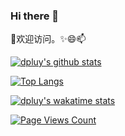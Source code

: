 ### Hi there 👋

<!--
**dpluy/dpluy** is a ✨ _special_ ✨ repository because its `README.md` (this file) appears on your GitHub profile.

Here are some ideas to get you started:

- 🔭 I’m currently working on ...
- 🌱 I’m currently learning ...
- 👯 I’m looking to collaborate on ...
- 🤔 I’m looking for help with ...
- 💬 Ask me about ...
- 📫 How to reach me: ...
- 😄 Pronouns: ...
- ⚡ Fun fact: ...
-->

👯欢迎访问。✨😄📫 

[![dpluy's github stats](https://github-readme-stats.vercel.app/api?username=dpluy&show_icons=true&theme=gruvbox)](https://github.com/dpluy)

[![Top Langs](https://github-readme-stats.vercel.app/api/top-langs/?username=dpluy&show_icons=true&hide=html)](https://github.com/dpluy)

[![dpluy's wakatime stats](https://github-readme-stats.vercel.app/api/wakatime?username=dpluy&show_icons=true&theme=dracula)](https://github.com/dpluy)

[![Page Views Count](https://badges.toozhao.com/badges/01EKHD0FKMCRYD43BB56C2S40G/green.svg)](https://badges.toozhao.com/badges/01EKHD0FKMCRYD43BB56C2S40G/green.svg "Get your own page views count badge on github.com/dpluy")
